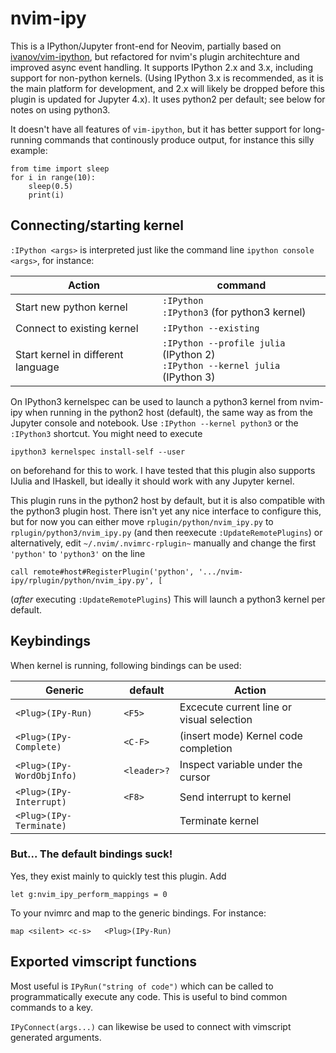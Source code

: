 # nvim-ipy
This is a IPython/Jupyter front-end for Neovim, partially based on [ivanov/vim-ipython](https://github.com/ivanov/vim-ipython), but refactored for nvim's plugin architechture and improved async event handling. It supports IPython 2.x and 3.x, including support for non-python kernels. (Using IPython 3.x is recommended, as it is the main platform for development, and 2.x will likely be dropped before this plugin is updated for Jupyter 4.x). It uses python2 per default; see below for notes on using python3.

It doesn't have all features of `vim-ipython`, but it has better support for long-running commands that continously produce output, for instance this silly example:

    from time import sleep
    for i in range(10):
        sleep(0.5)
        print(i)

## Connecting/starting kernel
`:IPython <args>` is interpreted just like the command line `ipython console <args>`, for instance:

Action                  | command
----------------------- | -------
Start new python kernel |  `:IPython` <br> `:IPython3` (for python3 kernel)
Connect to existing kernel | `:IPython --existing`
Start kernel in different language | `:IPython --profile julia` (IPython 2) <br> `:IPython --kernel julia` (IPython 3)

On IPython3 kernelspec can be used to launch a python3 kernel from nvim-ipy when running in the python2 host (default), the same way as from the Jupyter console and notebook. Use `:IPython --kernel python3` or the `:IPython3` shortcut. You might need to execute

    ipython3 kernelspec install-self --user

on beforehand for this to work.  I have tested that this plugin also supports IJulia and IHaskell, but ideally it should work with any Jupyter kernel.

This plugin runs in the python2 host by default, but it is also compatible with the python3 plugin host. There isn't yet any nice interface to configure this, but for now you can either move `rplugin/python/nvim_ipy.py` to `rplugin/python3/nvim_ipy.py` (and then reexecute `:UpdateRemotePlugins`) or alternatively,
edit `~/.nvim/.nvimrc-rplugin~` manually and change the first `'python'` to `'python3'` on the line

    call remote#host#RegisterPlugin('python', '.../nvim-ipy/rplugin/python/nvim_ipy.py', [

(_after_ executing `:UpdateRemotePlugins`) This will launch a python3 kernel per default.

## Keybindings

When kernel is running, following bindings can be used:

Generic                   | default     | Action
------------------------- | ----------  | ------
`<Plug>(IPy-Run)`         | `<F5>`      | Excecute current line or visual selection
`<Plug>(IPy-Complete)`    | `<C-F>`     | (insert mode) Kernel code completion
`<Plug>(IPy-WordObjInfo)` | `<leader>?` | Inspect variable under the cursor
`<Plug>(IPy-Interrupt)`   | `<F8>`      | Send interrupt to kernel
`<Plug>(IPy-Terminate)`   |             | Terminate kernel

### But... The default bindings suck!
Yes, they exist mainly to quickly test this plugin. Add

    let g:nvim_ipy_perform_mappings = 0

To your nvimrc and map to the generic bindings. For instance:

    map <silent> <c-s>   <Plug>(IPy-Run)

## Exported vimscript functions
Most useful is `IPyRun("string of code")` which can be called to programmatically execute any code. This is useful to bind common commands to a key.

`IPyConnect(args...)` can likewise be used to connect with vimscript generated arguments.
